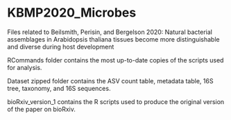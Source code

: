 # KBMP2020_Microbes
Files related to Beilsmith, Perisin, and Bergelson 2020: Natural bacterial assemblages in Arabidopsis thaliana tissues become more distinguishable and diverse during host development

RCommands folder contains the most up-to-date copies of the scripts used for analysis.

Dataset zipped folder contains the ASV count table, metadata table, 16S tree, taxonomy, and 16S sequences.

bioRxiv_version_1 contains the R scripts used to produce the original version of the paper on bioRxiv.
